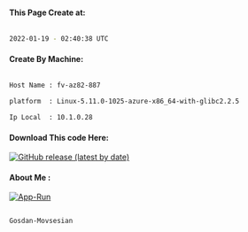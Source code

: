 
   
#### This Page Create at:

```bash

2022-01-19 - 02:40:38 UTC

```

#### Create By Machine:

```bash

Host Name : fv-az82-887

platform  : Linux-5.11.0-1025-azure-x86_64-with-glibc2.2.5

Ip Local  : 10.1.0.28

```
#### Download This code Here:

[![GitHub release (latest by date)](https://img.shields.io/github/v/release/Gosdan-Movsesian/Gosdan?style=for-the-badge&label=Download)](https://github.com/Gosdan-Movsesian/Gosdan/releases) 

</p> 

#### About Me :

[![App-Run](https://github.com/Gosdan-Movsesian/Gosdan/actions/workflows/App-Run.yml/badge.svg)](https://github.com/Gosdan-Movsesian/Gosdan/actions/workflows/App-Run.yml)

```bash

Gosdan-Movsesian

```

